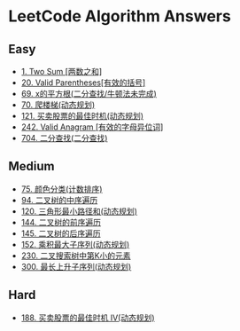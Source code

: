 # LeetCode Algorithm Answers

## Easy

- [1. Two Sum [两数之和]](./answers/1.py)
- [20. Valid Parentheses[有效的括号]](./answers/20.py)
- [69. x的平方根(二分查找/牛顿法未完成)](./answers/69.py)
- [70. 爬楼梯(动态规划)](./answers/70.py)
- [121. 买卖股票的最佳时机(动态规划)](./answers/70.py)
- [242. Valid Anagram [有效的字母异位词]](./answers/242.py)
- [704. 二分查找(二分查找)](./answers/704.py)

## Medium

- [75. 颜色分类(计数排序)](./answers/75.py)
- [94. 二叉树的中序遍历](./answers/94.py)
- [120. 三角形最小路径和(动态规划)](./answers/120.py)
- [144. 二叉树的前序遍历](./answers/144.py)
- [145. 二叉树的后序遍历](./answers/145.py)
- [152. 乘积最大子序列(动态规划)](./answers/152.py)
- [230. 二叉搜索树中第K小的元素](./answers/230.py)
- [300. 最长上升子序列(动态规划)](./answers/300.py)

## Hard

- [188. 买卖股票的最佳时机 IV(动态规划)](./answers/188.py)
